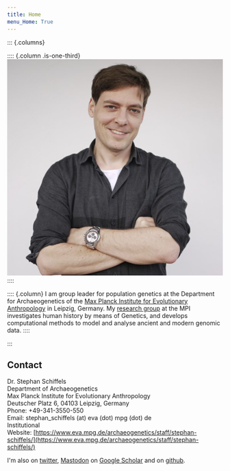 ```yaml
---
title: Home
menu_Home: True
---
```


::: {.columns}

:::: {.column .is-one-third}
![](images/stephan-portrait.jpg)
::::

:::: {.column}
I am group leader for population genetics at the Department for Archaeogenetics of the [Max Planck Institute for Evolutionary Anthropology](http://www.eva.mpg.de) in Leipzig, Germany. My [research group](https://www.eva.mpg.de/archaeogenetics/research-groups/population-genetics/) at the MPI investigates human history by means of Genetics, and develops computational methods to model and analyse ancient and modern genomic data.
::::

:::

## Contact

Dr. Stephan Schiffels<br>
Department of Archaeogenetics<br>
Max Planck Institute for Evolutionary Anthropology<br>
Deutscher Platz 6, 04103 Leipzig, Germany<br>
Phone: +49-341-3550-550<br>
Email: stephan_schiffels (at) eva (dot) mpg (dot) de<br>
Institutional Website: [https://www.eva.mpg.de/archaeogenetics/staff/stephan-schiffels/](https://www.eva.mpg.de/archaeogenetics/staff/stephan-schiffels/)

I'm also on [twitter](https://twitter.com/stschiff), [Mastodon](https://ecoevo.social/@stschiff) on [Google Scholar](https://scholar.google.de/citations?user=6FZPsI4AAAAJ&hl=de) and on [github](https://github.com/stschiff/).

